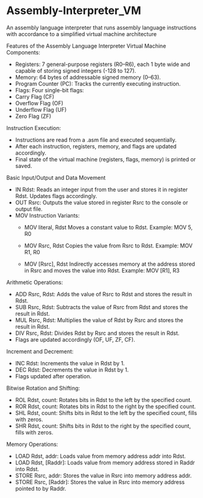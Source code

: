 # Assembly-Interpreter_VM
An assembly language interpreter that runs assembly language instructions with accordance to a simplified virtual machine architecture

Features of the Assembly Language Interpreter
Virtual Machine Components:
- Registers: 7 general-purpose registers (R0–R6), each 1 byte wide and capable of storing signed integers (-128 to 127).
- Memory: 64 bytes of addressable signed memory (0–63).
- Program Counter (PC): Tracks the currently executing instruction.
- Flags: Four single-bit flags:
- Carry Flag (CF)
- Overflow Flag (OF)
- Underflow Flag (UF)
- Zero Flag (ZF)

Instruction Execution:
- Instructions are read from a .asm file and executed sequentially.
- After each instruction, registers, memory, and flags are updated accordingly.
- Final state of the virtual machine (registers, flags, memory) is printed or saved.

Basic Input/Output and Data Movement
- IN Rdst: Reads an integer input from the user and stores it in register Rdst. Updates flags accordingly.
- OUT Rsrc: Outputs the value stored in register Rsrc to the console or output file.
- MOV Instruction Variants:
  - MOV literal, Rdst
    Moves a constant value to Rdst.
    Example: MOV 5, R0
  
  - MOV Rsrc, Rdst
    Copies the value from Rsrc to Rdst.
    Example: MOV R1, R0
  
  - MOV [Rsrc], Rdst
    Indirectly accesses memory at the address stored in Rsrc and moves the value into Rdst.
    Example: MOV [R1], R3

Arithmetic Operations:
- ADD Rsrc, Rdst: Adds the value of Rsrc to Rdst and stores the result in Rdst.
- SUB Rsrc, Rdst: Subtracts the value of Rsrc from Rdst and stores the result in Rdst.
- MUL Rsrc, Rdst: Multiplies the value of Rdst by Rsrc and stores the result in Rdst.
- DIV Rsrc, Rdst: Divides Rdst by Rsrc and stores the result in Rdst.
- Flags are updated accordingly (OF, UF, ZF, CF).

Increment and Decrement:
- INC Rdst: Increments the value in Rdst by 1.
- DEC Rdst: Decrements the value in Rdst by 1.
- Flags updated after operation.

Bitwise Rotation and Shifting:
- ROL Rdst, count: Rotates bits in Rdst to the left by the specified count.
- ROR Rdst, count: Rotates bits in Rdst to the right by the specified count.
- SHL Rdst, count: Shifts bits in Rdst to the left by the specified count, fills with zeros.
- SHR Rdst, count: Shifts bits in Rdst to the right by the specified count, fills with zeros.

Memory Operations:
- LOAD Rdst, addr: Loads value from memory address addr into Rdst.
- LOAD Rdst, [Raddr]: Loads value from memory address stored in Raddr into Rdst.
- STORE Rsrc, addr: Stores the value in Rsrc into memory address addr.
- STORE Rsrc, [Raddr]: Stores the value in Rsrc into memory address pointed to by Raddr.

